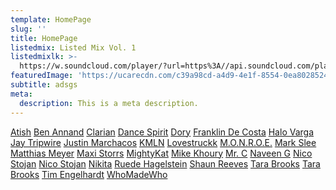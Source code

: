 ```yaml
---
template: HomePage
slug: ''
title: HomePage
listedmix: Listed Mix Vol. 1
listedmixlk: >-
  https://w.soundcloud.com/player/?url=https%3A//api.soundcloud.com/playlists/657878880&color=%23ff5500&auto_play=false&hide_related=false&show_comments=true&show_user=true&show_reposts=false&show_teaser=true&visual=true
featuredImage: 'https://ucarecdn.com/c39a98cd-a4d9-4e1f-8554-0ea8028524f9/'
subtitle: adsgs
meta:
  description: This is a meta description.
---
```

[Atish](https://quirky-northcutt-3bdb7c.netlify.com/artists/atish) 
[Ben Annand](https://quirky-northcutt-3bdb7c.netlify.com/artists/ben-annand) [Clarian](https://quirky-northcutt-3bdb7c.netlify.com/artists/clarian)  [Dance Spirit](https://quirky-northcutt-3bdb7c.netlify.com/artists/dance-spirit)  [Dory](https://quirky-northcutt-3bdb7c.netlify.com/artists/dory)  [Franklin De Costa](https://quirky-northcutt-3bdb7c.netlify.com/artists/franklin-de-costa)  [Halo Varga](https://quirky-northcutt-3bdb7c.netlify.com/artists/halo-varga)  [Jay Tripwire](https://quirky-northcutt-3bdb7c.netlify.com/artists/jay-tripwire)  [Justin Marchacos](https://quirky-northcutt-3bdb7c.netlify.com/artists/justin-marchacos)  [KMLN](https://quirky-northcutt-3bdb7c.netlify.com/artists/kmln)  [Lovestruckk](https://quirky-northcutt-3bdb7c.netlify.com/artists/lovestruckk)  [M.O.N.R.O.E.](https://quirky-northcutt-3bdb7c.netlify.com/artists/m-o-n-r-o-e)  [Mark Slee](https://quirky-northcutt-3bdb7c.netlify.com/artists/mark-slee)  [Matthias Meyer](https://quirky-northcutt-3bdb7c.netlify.com/artists/matthias-meyer)  [Maxi Storrs](https://quirky-northcutt-3bdb7c.netlify.com/artists/maxi-storrs)  [MightyKat](https://quirky-northcutt-3bdb7c.netlify.com/artists/mighty-kat)  [Mike Khoury](https://quirky-northcutt-3bdb7c.netlify.com/artists/mike-khoury)  [Mr. C](https://quirky-northcutt-3bdb7c.netlify.com/artists/mr-c)  [Naveen G](https://quirky-northcutt-3bdb7c.netlify.com/artists/naveen-g)  [Nico Stojan](https://quirky-northcutt-3bdb7c.netlify.com/artists/nico-stojan)  [Nico Stojan](https://quirky-northcutt-3bdb7c.netlify.com/artists/nicolas-matar)  [Nikita](https://quirky-northcutt-3bdb7c.netlify.com/artists/nikita)  [Ruede Hagelstein](https://quirky-northcutt-3bdb7c.netlify.com/artists/ruede-hagelstein)  [Shaun Reeves](https://quirky-northcutt-3bdb7c.netlify.com/artists/shaun-reeves)  [Tara Brooks](https://quirky-northcutt-3bdb7c.netlify.com/artists/tara-brooks)  [Tara Brooks](https://quirky-northcutt-3bdb7c.netlify.com/artists/tim-engelhardt)  [Tim Engelhardt](https://quirky-northcutt-3bdb7c.netlify.com/artists/tim-engelhardt)  [WhoMadeWho](https://quirky-northcutt-3bdb7c.netlify.com/artists/who-made-who)                                
